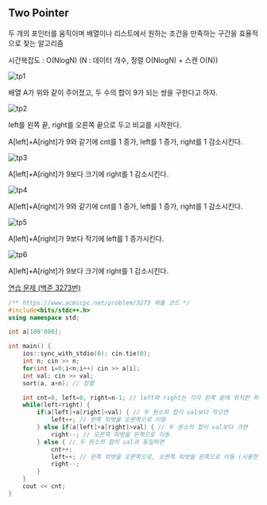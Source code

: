 ## Two Pointer
두 개의 포인터를 움직이며 배열이나 리스트에서 원하는 조건을 만족하는 구간을 효율적으로 찾는 알고리즘

시간복잡도 : O(NlogN) (N : 데이터 개수, 정렬 O(NlogN) + 스캔 O(N))

![tp1](https://github.com/user-attachments/assets/a6fdf51a-8df6-4c60-bddd-327060570c47)

배열 A가 위와 같이 주어졌고, 두 수의 합이 9가 되는 쌍을 구한다고 하자.

![tp2](https://github.com/user-attachments/assets/8a3ba921-cded-4de3-9286-28cb72e03410)

left를 왼쪽 끝, right를 오른쪽 끝으로 두고 비교를 시작한다.

A[left]+A[right]가 9와 같기에 cnt를 1 증가, left를 1 증가, right를 1 감소시킨다.

![tp3](https://github.com/user-attachments/assets/62471380-8337-4568-844e-7a4b924a583a)

A[left]+A[right]가 9보다 크기에 right를 1 감소시킨다.

![tp4](https://github.com/user-attachments/assets/e44552ce-91d8-4b8d-a3d0-347ac0aea451)

A[left]+A[right]가 9와 같기에 cnt를 1 증가, left를 1 증가, right를 1 감소시킨다.

![tp5](https://github.com/user-attachments/assets/4aea4b00-6c64-4202-a5e3-e59b2dbf07fb)

A[left]+A[right]가 9보다 작기에 left를 1 증가시킨다.

![tp6](https://github.com/user-attachments/assets/6128e62c-e983-472f-a582-c358e988f76b)

A[left]+A[right]가 9보다 크기에 right를 1 감소시킨다.

[연습 문제 (백준 3273번)](https://www.acmicpc.net/problem/3273)

``` c++
/** https://www.acmicpc.net/problem/3273 제출 코드 */
#include<bits/stdc++.h>
using namespace std;

int a[100'000];

int main() {
    ios::sync_with_stdio(0); cin.tie(0);
    int n; cin >> n;
    for(int i=0;i<n;i++) cin >> a[i];
    int val; cin >> val;
    sort(a, a+n); // 정렬

    int cnt=0, left=0, right=n-1; // left와 right는 각각 왼쪽 끝에 위치한 피벗, 오른쪽 끝에 위치한 피벗
    while(left<right) {
        if(a[left]+a[right]<val) { // 두 원소의 합이 val보다 작으면
            left++; // 왼쪽 피벗을 오른쪽으로 이동
        } else if(a[left]+a[right]>val) { // 두 원소의 합이 val보다 크면
            right--; // 오른쪽 피벗을 왼쪽으로 이동
        } else { // 두 원소의 합이 val과 동일하면
            cnt++;
            left++; // 왼쪽 피벗을 오른쪽으로, 오른쪽 피벗을 왼쪽으로 이동 (사용한 원소 제외)
            right--;
        }
    }
    cout << cnt;
}
```
